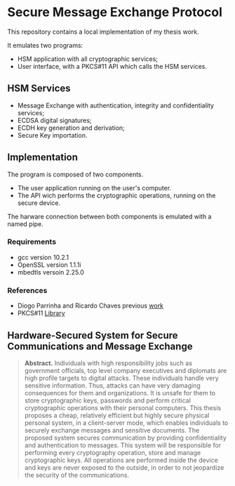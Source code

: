# Secure Message Exchange Protocol

This repository contains a local implementation of my thesis work.

It emulates two programs:
- HSM application with all cryptographic services;
- User interface, with a PKCS#11 API which calls the HSM services.

## HSM Services
- Message Exchange with authentication, integrity and confidentiality services;
- ECDSA digital signatures;
- ECDH key generation and derivation;
- Secure Key importation.

## Implementation

The program is composed of two components.
* The user application running on the user's computer.
* The API wich performs the cryptographic operations, running on the secure device.

The harware connection between both components is emulated with a named pipe.

### Requirements
* gcc version 10.2.1
* OpenSSL version 1.1.1i
* mbedtls versoin 2.25.0

### References
* Diogo Parrinha and Ricardo Chaves previous [work](http://sips.inesc-id.pt/~rjfc/cores/HSM-SF2/)
* PKCS#11 [Library](https://github.com/Pkcs11Interop/empty-pkcs11)

## Hardware-Secured System for Secure Communications and Message Exchange

>__Abstract.__ Individuals with high responsibility jobs such as government officials, top level company executives and diplomats are high profile targets to digital attacks. These individuals handle very sensitive information. Thus, attacks can have very damaging consequences for them and organizations. It is unsafe for them to store cryptographic keys, passwords and perform critical cryptographic operations with their personal computers. This thesis proposes a cheap, relatively efficient but highly secure physical personal system, in a client-server mode, which enables individuals to securely exchange messages and sensitive documents. The proposed system secures communication by providing confidentiality and authentication to messages. This system will be responsible for performing every cryptography operation, store and manage cryptographic keys. All operations are performed inside the device and keys are never exposed to the outside, in order to not jeopardize the security of the communications.
